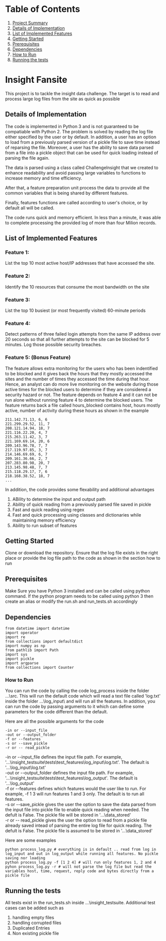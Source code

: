 # Table of Contents
1. [Project Summary](README.md#Insight-Fansite)
2. [Details of Implementation](README.md#details-of-implementation)
3. [List of Implemented Features ](README.md#list-features)
4. [Getting Started](README.md#getting-started)
5. [Prerequisites](README.md#pre)
6. [Dependencies](README.md#dep)
7. [How to Run](README.md#run)
8. [Running the tests](README.md#testing)


# Insight Fansite

This project is to tackle the insight data challenge. The target is to read and process large log files from the site as quick as possible

## Details of Implementation

The code is implemented in Python 3 and is not guaranteed to be compatiable with Python 2. The problem is solved by reading the log file either specified by the user or by default. In addition, a user has an option to load from a previously parsed version of a pickle file to save time instead of reparsing the file. Moreover, a user has the ability to save data parsed from a file into a pickle object that can be used for quick loading instead of parsing the file again.

The data is parsed using a class called ChallengeInsight that we created to enhance readability and avoid passing large variables to functions to increase memory and time efficiency.

After that, a feature preparation unit process the data to provide all the common variables that is being shared by different features.

Finally, features functions are called according to user's choice, or by default all will be called. 

The code runs quick and memory efficient. In less than a minute, it was able to complete processing the provided log of more than four Milion records.

## List of Implemented Features 

### Feature 1: 
List the top 10 most active host/IP addresses that have accessed the site.

### Feature 2: 
Identify the 10 resources that consume the most bandwidth on the site

### Feature 3:
List the top 10 busiest (or most frequently visited) 60-minute periods 

### Feature 4: 
Detect patterns of three failed login attempts from the same IP address over 20 seconds so that all further attempts to the site can be blocked for 5 minutes. Log those possible security breaches.

### Feature 5: (Bonus Feature)
The feature allows extra monitoring for the users who has been indentified to be blocked and it gives back the hours that they mostly accessed the sites and the number of times they accessed the time during that hour. Hence, an analyst can do more live monitoring on the website during those active times for the blocked users to determine if they are considered a security hazard or not. The feature depends on feature 4 and it can not be run alone without running feature 4 to determine the blocked users. The feature returns back a file called hours_blocked contains host, hours mostly active, number of activity during these hours as shown in the example

```
211.142.71.13, 6, 6 
221.299.29.52, 11, 7 
208.121.14.94, 18, 7 
221.116.22.20, 4, 7 
215.263.11.42, 3, 7 
221.169.69.14, 20, 6 
209.143.96.78, 7, 7 
217.119.97.85, 3, 7 
214.146.69.69, 6, 7 
209.161.36.66, 2, 7 
207.283.80.98, 20, 7 
213.145.98.48, 7, 7 
215.118.29.17, 7, 6 
218.168.38.52, 18, 7 
...
```

In addition, the code provides some flexability and additional advantages

1. ABility to determine the input and output path
2. Ability of quick reading from a previously parsed file saved in pickle
3. Fast and quick reading using regex
4. Fast and quick processing using classes and dictionaries while maintaining memory efficiency
5. Ability to run subset of features

## Getting Started

Clone or download the repository. Ensure that the log file exists in the right place or provide the log file path to the code as shown in the section how to run

## Prerequisites

Make Sure you have Python 3 installed and can be called using python command. If the python program needs to be called using python 3 then create an alias or modify the run.sh and run_tests.sh accordingly

## Dependencies

```
from datetime import datetime
import operator
import re
from collections import defaultdict
import numpy as np
from pathlib import Path
import sys
import pickle
import argparse
from collections import Counter
```

### How to Run

You can run the code by calling the code log_process inside the folder ...\src\. This will run the default code which will read a text file called 'log.txt' inside the folder ...\log_input\ and will run all the features. In addition, you can run the code by passing arguments to it which can define some parameters for the code different than the default.

Here are all the possible arguments for the code

```
-in or --input_file
-out or --output_folder
-f or --features 
-s or --save_pickle 
-r or -- read_pickle 
```

-in or --input_file defines the input file path. For example, '...\insight_testsuite\tests\test_features\log_input\log.txt'. The default is '...\log_input\log.txt'  
-out or --output_folder defines the input file path. For example, '...\insight_testsuite\tests\test_features\log_output'. The default is '...\log_output'  
-f or --features defines which features would the user like to run. For example, -f 1 3 will run features 1 and 3 only. The default is to run all features.   
-s or --save_pickle gives the user the option to save the data parsed from the input file into pickle file to enable quick reading when needed. The defult is False. The pickle file will be stored in '...\data_stored\'  
-r or -- read_pickle gives the user the option to read from a pickle file already saved intead of parsing the entire log file for quick reading. The defult is False. The pickle file is assumed to be stored in '...\data_stored\'  

Here are some examples

```
python process_log.py # everything is in default .. read from log in log_input and out in log_output while running all features. No pickle saving nor loading
python process_log.py -f [1 2 4] # will run only features 1, 2 and 4
pyhon process_log.py -r # will not parse the log file but read the variables host, time, request, reply code and bytes directly from a pickle file
```

## Running the tests

All tests exist in the run_tests.sh inside ...\insight_testsuite. Additional test cases can be added such as
1. handling empty files
2. handling corrupted files
3. Duplicated Entries
4. Non existing pickle file
